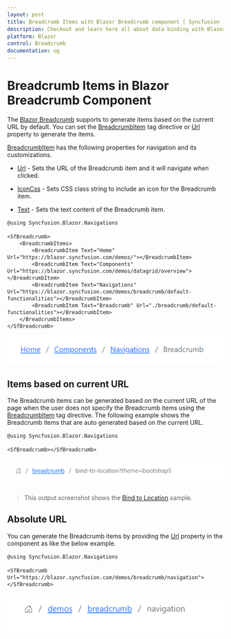```yaml
---
layout: post
title: Breadcrumb Items with Blazor Breadcrumb component | Syncfusion
description: Checkout and learn here all about data binding with Blazor Breadcrumb component of Syncfusion and more.
platform: Blazor
control: Breadcrumb
documentation: ug
---
```


# Breadcrumb Items in Blazor Breadcrumb Component

The [Blazor Breadcrumb](https://www.syncfusion.com/blazor-components/blazor-breadcrumb) supports to generate items based on the current URL by default. You can set the [BreadcrumbItem](https://help.syncfusion.com/cr/blazor/Syncfusion.Blazor.Navigations.BreadcrumbItem.html) tag directive or [Url](https://help.syncfusion.com/cr/blazor/Syncfusion.Blazor.Navigations.SfBreadcrumb.html#Syncfusion_Blazor_Navigations_SfBreadcrumb_Url) property to generate the items.

[BreadcrumbItem](https://help.syncfusion.com/cr/blazor/Syncfusion.Blazor.Navigations.BreadcrumbItem.html) has the following properties for navigation and its customizations.

* [Url](https://help.syncfusion.com/cr/blazor/Syncfusion.Blazor.Navigations.BreadcrumbItem.html#Syncfusion_Blazor_Navigations_BreadcrumbItem_Url) - Sets the URL of the Breadcrumb item and it will navigate when clicked.

* [IconCss](https://help.syncfusion.com/cr/blazor/Syncfusion.Blazor.Navigations.BreadcrumbItem.html#Syncfusion_Blazor_Navigations_BreadcrumbItem_IconCss) - Sets CSS class string to include an icon for the Breadcrumb item.

* [Text](https://help.syncfusion.com/cr/blazor/Syncfusion.Blazor.Navigations.BreadcrumbItem.html#Syncfusion_Blazor_Navigations_BreadcrumbItem_Text) - Sets the text content of the Breadcrumb item.

```cshtml
@using Syncfusion.Blazor.Navigations

<SfBreadcrumb>
    <BreadcrumbItems>
        <BreadcrumbItem Text="Home" Url="https://blazor.syncfusion.com/demos/"></BreadcrumbItem>
        <BreadcrumbItem Text="Components" Url="https://blazor.syncfusion.com/demos/datagrid/overview"></BreadcrumbItem>
        <BreadcrumbItem Text="Navigations" Url="https://blazor.syncfusion.com/demos/breadcrumb/default-functionalities"></BreadcrumbItem>
        <BreadcrumbItem Text="Breadcrumb" Url="./breadcrumb/default-functionalities"></BreadcrumbItem>
    </BreadcrumbItems>
</SfBreadcrumb>
```

![Blazor Breadcrumb Component](./images/blazor-Breadcrumb-tag.png)

## Items based on current URL

The Breadcrumb items can be generated based on the current URL of the page when the user does not specify the Breadcrumb items using the [BreadcrumbItem](https://help.syncfusion.com/cr/blazor/Syncfusion.Blazor.Navigations.BreadcrumbItem.html) tag directive. The following example shows the Breadcrumb items that are auto generated based on the current URL.

```cshtml
@using Syncfusion.Blazor.Navigations

<SfBreadcrumb></SfBreadcrumb>
```

![Blazor Breadcrumb Component](./images/blazor-Breadcrumb-current-url.png)

> This output screenshot shows the [Bind to Location](https://blazor.syncfusion.com/demos/breadcrumb/bind-to-location) sample.

## Absolute URL

You can generate the Breadcrumb items by providing the [Url](https://help.syncfusion.com/cr/blazor/Syncfusion.Blazor.Navigations.BreadcrumbItem.html#Syncfusion_Blazor_Navigations_BreadcrumbItem_Url) property in the component as like the below example.

```cshtml
@using Syncfusion.Blazor.Navigations

<SfBreadcrumb Url="https://blazor.syncfusion.com/demos/breadcrumb/navigation">
</SfBreadcrumb>
```

![Blazor Breadcrumb Component](./images/blazor-Breadcrumb-static-url.png)
